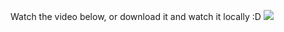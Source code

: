 Watch the video below, or download it and watch it locally :D
<a href="https://asciinema.org/a/4i668h9vpizaw9j0jqmp63e3a" target="_blank"><img src="https://asciinema.org/a/4i668h9vpizaw9j0jqmp63e3a.png" /></a>
